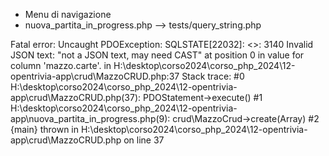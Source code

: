 - Menu di navigazione
- nuova_partita_in_progress.php --> tests/query_string.php



Fatal error: Uncaught PDOException: SQLSTATE[22032]: <<Unknown error>>: 3140 Invalid JSON text: "not a JSON text, may need CAST" at position 0 in value for column 'mazzo.carte'. in H:\desktop\corso2024\corso_php_2024\12-opentrivia-app\crud\MazzoCRUD.php:37 Stack trace: #0 H:\desktop\corso2024\corso_php_2024\12-opentrivia-app\crud\MazzoCRUD.php(37): PDOStatement->execute() #1 H:\desktop\corso2024\corso_php_2024\12-opentrivia-app\nuova_partita_in_progress.php(9): crud\MazzoCrud->create(Array) #2 {main} thrown in H:\desktop\corso2024\corso_php_2024\12-opentrivia-app\crud\MazzoCRUD.php on line 37